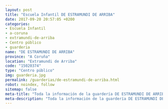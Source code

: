 ```yaml
---
layout: post
title: "Escuela Infantil DE ESTRAMUNDI DE ARRIBA"
date: 2017-09-20 20:57:05 +0200
categories:
- Escuela Infantil
- a-coruna
- extramundi-de-arriba
- Centro público
- guarderia
name: "DE ESTRAMUNDI DE ARRIBA"
province: "A Coruña"
location: "Extramundi de Arriba"
code: "15020374"
type: "Centro público"
img: guarderia.jpg
permalink: /guarderias/de-estramundi-de-arriba.html
robot: noindex, follow
sitemap: false
meta-title: "Toda la información de la guardería DE ESTRAMUNDI DE ARRIBA"
meta-description: "Toda la información de la guardería DE ESTRAMUNDI DE ARRIBA"
---
```

